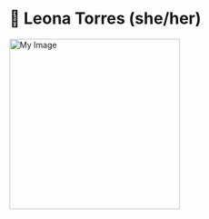 # 🦦 Leona Torres (she/her)

<img align="left" width= "300" src="https://media.giphy.com/media/Sm9AfJRiZofjlrkAAl/giphy.gif" alt="My Image" >


